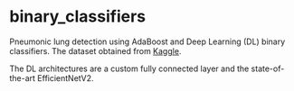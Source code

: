 # binary_classifiers
Pneumonic lung detection using AdaBoost and Deep Learning (DL) binary classifiers. The dataset obtained from [Kaggle](https://www.kaggle.com/datasets/paultimothymooney/chest-xray-pneumonia).

The DL architectures are a custom fully connected layer and the state-of-the-art EfficientNetV2.
